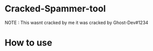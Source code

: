 # Cracked-Spammer-tool
NOTE : This wasnt cracked by me it was cracked by Ghost-Dev#1234

# How to use
